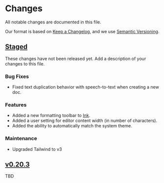 # Changes

All notable changes are documented in this file.

Our format is based on [Keep a Changelog](https://keepachangelog.com/en/1.0.0/), and we use [Semantic Versioning](https://semver.org/spec/v2.0.0.html).

## [Staged](https://github.com/writewithocto/octo/compare/v0.20.3...main)

These changes have not been released yet. Add a description of your changes to this file.

### Bug Fixes

- Fixed text duplication behavior with speech-to-text when creating a new doc.

### Features

- Added a new formatting toolbar to [Ink](https://github.com/writewithocto/ink).
- Added a user setting for editor content width (in number of characters).
- Added the ability to automatically match the system theme.

### Maintenance

- Upgraded Tailwind to v3

## [v0.20.3](https://github.com/writewithocto/octo/compare/v0.20.2...v0.20.3)

TBD

